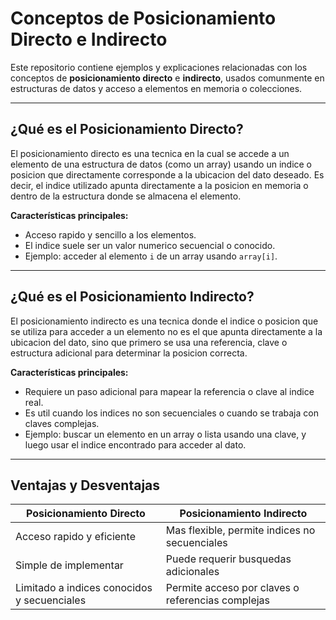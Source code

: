 
# Conceptos de Posicionamiento Directo e Indirecto

Este repositorio contiene ejemplos y explicaciones relacionadas con los conceptos de **posicionamiento directo** e **indirecto**, usados comunmente en estructuras de datos y acceso a elementos en memoria o colecciones.

---

## ¿Qué es el Posicionamiento Directo?

El posicionamiento directo es una tecnica en la cual se accede a un elemento de una estructura de datos (como un array) usando un indice o posicion que directamente corresponde a la ubicacion del dato deseado. Es decir, el indice utilizado apunta directamente a la posicion en memoria o dentro de la estructura donde se almacena el elemento.

**Características principales:**

- Acceso rapido y sencillo a los elementos.
- El indice suele ser un valor numerico secuencial o conocido.
- Ejemplo: acceder al elemento `i` de un array usando `array[i]`.

---

## ¿Qué es el Posicionamiento Indirecto?

El posicionamiento indirecto es una tecnica donde el indice o posicion que se utiliza para acceder a un elemento no es el que apunta directamente a la ubicacion del dato, sino que primero se usa una referencia, clave o estructura adicional para determinar la posicion correcta.

**Características principales:**

- Requiere un paso adicional para mapear la referencia o clave al indice real.
- Es util cuando los indices no son secuenciales o cuando se trabaja con claves complejas.
- Ejemplo: buscar un elemento en un array o lista usando una clave, y luego usar el indice encontrado para acceder al dato.

---

## Ventajas y Desventajas

| Posicionamiento Directo              | Posicionamiento Indirecto               |
|------------------------------------|---------------------------------------|
| Acceso rapido y eficiente           | Mas flexible, permite indices no secuenciales |
| Simple de implementar               | Puede requerir busquedas adicionales  |
| Limitado a indices conocidos y secuenciales | Permite acceso por claves o referencias complejas |

